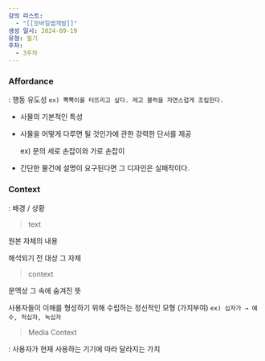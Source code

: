 ```yaml
---
강의 리스트:
  - "[[모바일앱개발]]"
생성 일시: 2024-09-19
유형: 필기
주차:
  - 3주차
---
```

### Affordance

: 행동 유도성 `ex) 뽁뽁이를 터뜨리고 싶다. 레고 블럭을 자연스럽게 조립한다.`

- 사물의 기본적인 특성
- 사물을 어떻게 다루면 될 것인가에 관한 강력한 단서를 제공
    
    ex) 문의 세로 손잡이와 가로 손잡이
    
- 간단한 물건에 설명이 요구된다면 그 디자인은 실패작이다.

  

### Context

: 배경 / 상황

> text

원본 자체의 내용

해석되기 전 대상 그 자체

> context

문맥상 그 속에 숨겨진 뜻

사용자들이 이해를 형성하기 위해 수립하는 정신적인 모형 (가치부여) `ex) 십자가 → 예수, 적십자, 녹십자`

  

> Media Context

: 사용자가 현재 사용하는 기기에 따라 달라지는 가치